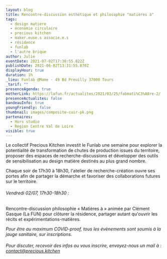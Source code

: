 ```yaml
---
layout: blog
title: Rencontre-discussion esthétique et philosophie "matières à"
tags:
  - design matiere
  - économie circulaire
  - precious kitchen
  - maker.euse.s associe.e.s
  - résidence
  - funlab
  - l'autre brique
author: Julie
eventDate: 2021-07-02T17:30:55.822Z
publishDate: 2021-06-02T13:31:55.870Z
displayHour: true
duration: 1h
_lieu: Funlab @Mame - 49 Bd Preuilly 37000 Tours
_tarif: ""
presenceAgenda: true
motherLink: https://lafun.fr/actualites/2021/03/25/fabmati%C3%A8re-2/
presenceActualites: false
bandeauInfo: true
youngFriendly: false
thumbnail: images/composite-cuir-pk.png
partenaires:
  - Hors studio
  - Region Centre Val de Loire
visible: true
---
```

Le collectif Precious Kitchen investit le Funlab une semaine pour explorer la potentialité de transformation de chutes de production issues du territoire, proposer des espaces de recherche-discussions et développer des outils de sensibilisation au design matière destinés au plus grand nombre.

Chaque soir de 17h30 à 18h30, l'atelier de recherche-création ouvre ses portes afin de partager la démarche et favoriser des collaborations futures sur le territoire.

###### Vendredi 02/07, 17h30-18h30 :

Rencontre-discussion philosophie « Matières à » animée par Clément Gasque (La FUN) pour clôturer la résidence, partager autant qu'ouvrir les récits et expérimentations-matières.

*Pour être au maximum COVID-proof, tous les évènements sont soumis à la jauge sanitaire, sur inscriptions.*

###### Pour discuter, recevoir des infos ou vous inscrire, envoyez-nous un mail à : contact@precious.kitchen